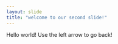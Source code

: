 ```yaml
---
layout: slide
title: "welcome to our second slide!"
---
```

Hello world!
Use the left arrow to go back!

